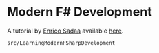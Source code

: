 # Modern F# Development

A tutorial by [Enrico Sadaa](https://github.com/enricosada) available [here](https://enricosada.github.io/openfsharp-workshop/docker/).

```
src/LearningModernFSharpDevelopment
```